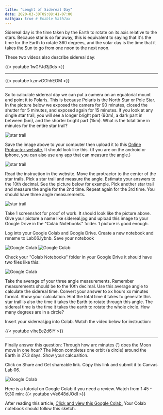```yaml
---
title: "Lenght of Sidereal Day"
date: 2020-03-30T09:08:41-07:00
mathjax: true # Enable MathJax
---
```


Sidereal day is the time taken by the Earth to rotate on its axis relative to the stars. Because star is so far away, this is equivalent to saying that it's the time for the Earth to rotate 360 degrees, and the solar day is the time that it takes the Sun to go from one noon to the next noon. 

These two videos also describe sidereal day:

{{< youtube 1wGFJd3j3ds >}}  
___

{{< youtube kzmvGOhhEOM >}}
___

So to calculate sidereal day we can put a camera on an equatorial mount and point it to Polaris. This is because Polaris is the North Star or Pole Star. In the picture below we exposed the camera for 90 minutes, closed the shutter for 5 minutes, and exposed again for 15 minutes. If you look at any single star trail, you will see a longer bright part (90m), a dark part in between (5m), and the shorter bright part (15m). What is the total time in minutes for the entire star trail?

![star trail](/img/lengthofsidereal.jpg)

Save the image above to your computer then upload it to this [Online Protractor website.](https://www.ginifab.com/feeds/angle_measurement) It should look like this. (If you are on the android or iphone, you can also use any app that can measure the angle.)

![star trail](/img/lengthofsidereal1.jpg)

Read the instruction in the website. Move the protractor to the center of the star trails. Pick a star trail and measure the angle. Estimate your answers to the 10th decimal. See the picture below for example. Pick another star trail and measure the angle for the 2nd time. Repeat again for the 3rd time. You should have three angle measurements.

![star trail](/img/lengthofsidereal2.jpg)

Take 1 screenshot for proof of work. It should look like the picture above. Give your picture a name like sidereal.jpg and upload this image to your Google Drive in the "Colab Notebooks" folder. 1 picture is good enough.

Log into your Google Colab and Google Drive. Create a new notebook and rename to Lab06.iybnb. Save your notebook

![Google Colab](/img/colab01.jpg)
![Google Colab](/img/colab02.jpg)

Check your "Colab Notebooks" folder in your Google Drive it should have two files like this:

![Google Colab](/img/colab03.jpg)

Take the average of your three angle measurements. Remember measurements should be to the 10th decimal. Use this average angle to calculate the sidereal time. Convert your answer to xx hours xx minutes format. Show your calculation. Hint the total time it takes to generate this star trail is also the time it takes the Earth to rotate through this angle. The sidereal time is the time it takes the earth to rotate the whole circle. How many degrees are in a circle?

Insert your sidereal.jpg into Colab. Watch the video below for instruction:

{{< youtube vlheEeZd6lY >}}

___

Finally answer this question: Through how arc minutes (') does the Moon move in one hour? The Moon completes one orbit (a circle) around the Earth in 27.3 days. Show your calcualtion.

Click on Share and Get shareable link. Copy this link and submit it to Canvas Lab 06.

![Google Colab](/img/colab04.jpg)

Here is a tutorial on Google Colab if you need a review. Watch from 1:45 - 9;30 min:
{{< youtube vVe648dJOdI >}}  

After reading this article, [Click and view this Google Colab.](https://colab.research.google.com/drive/1InCuvTA6PJVjHr6PnH6XjO4vEhz0mTYS) Your Colab notebook should follow this sketch.  